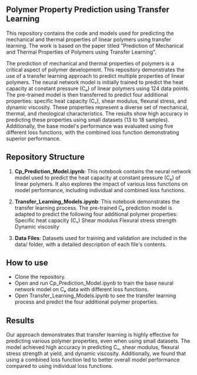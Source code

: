 ## Polymer Property Prediction using Transfer Learning



This repository contains the code and models used for predicting the mechanical and thermal properties of linear polymers using transfer learning. The work is based on the paper titled "Prediction of Mechanical and Thermal Properties of Polymers using Transfer Learning".

The prediction of mechanical and thermal properties of polymers is a critical aspect of polymer development. This repository demonstrates the use of a transfer learning approach to predict multiple properties of linear polymers. The neural network model is initially trained to predict the heat capacity at constant pressure (Cₚ) of linear polymers using 124 data points. The pre-trained model is then transferred to predict four additional properties: specific heat capacity (Cᵥ), shear modulus, flexural stress, and dynamic viscosity. These properties represent a diverse set of mechanical, thermal, and rheological characteristics. The results show high accuracy in predicting these properties using small datasets (13 to 18 samples). Additionally, the base model's performance was evaluated using five different loss functions, with the combined loss function demonstrating superior performance.

## Repository Structure

1. **Cp_Prediction_Model.ipynb**:
This notebook contains the neural network model used to predict the heat capacity at constant pressure (Cₚ) of linear polymers. It also explores the impact of various loss functions on model performance, including individual and combined loss functions.

2. **Transfer_Learning_Models.ipynb**:
This notebook demonstrates the transfer learning process. The pre-trained Cₚ prediction model is adapted to predict the following four additional polymer properties:
Specific heat capacity (Cᵥ)
Shear modulus
Flexural stress strength 
Dynamic viscosity

3. **Data Files**:
Datasets used for training and validation are included in the data/ folder, with a detailed description of each file's contents.

## How to use
- Clone the repository.
- Open and run Cp_Prediction_Model.ipynb to train the base neural network model on Cₚ data with different loss functions.
- Open Transfer_Learning_Models.ipynb to see the transfer learning process and predict the four additional polymer properties.

## Results

Our approach demonstrates that transfer learning is highly effective for predicting various polymer properties, even when using small datasets. The model achieved high accuracy in predicting Cᵥ, shear modulus, flexural stress strength at yield, and dynamic viscosity. Additionally, we found that using a combined loss function led to better overall model performance compared to using individual loss functions.
